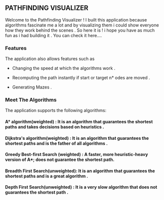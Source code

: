 
## PATHFINDING VISUALIZER ##

Welcome to the Pathfinding Visualizer ! I built this application because algorithms fascinate me a lot and by visualizing them
i could show everyone how they work behind the scenes . So here it is ! i hope you have as much fun as i had building it .
You can check it here....

### Features ###

The application also allows features such as 

* Changing the speed at which the algorithms work .

* Recomputing the path instantly if start or target n* odes are moved .

* Generating Mazes .


### Meet The Algorithms ###

The application supports the following algorithms:


#### A* algorithm(weighted) : It is an algorithm that guarantees the shortest paths and takes decisions based on heuristics .

#### Dijkstra's algorithm(weighted)  : It is an algorithm that guarantees the shortest paths and is the father of all algorithms .

#### Greedy Best-first Search (weighted) : A faster, more heuristic-heavy version of A*; does not guarantee the shortest path.
 
#### Breadth First Search(unweighted): It is an algorithm that guarantees the shortest paths and is a great algorithm .

#### Depth First Search(unweighted) : It is a very slow algorithm that does not guarantees the shortest path .

 

